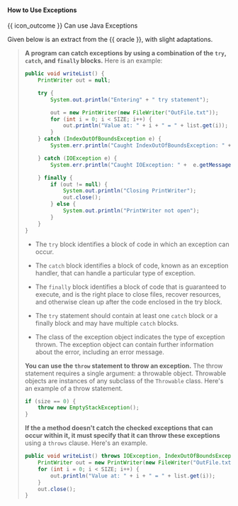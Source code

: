 <div id="title">

#### How to Use Exceptions

</div>

<span id="prereqs"></span>

<span id="outcomes">{{ icon_outcome }} Can use Java Exceptions</span>

<div id="body">

Given below is an extract from the {{ oracle }}, with slight adaptations.

<blockquote>

**A program can catch exceptions by using a combination of the `try`, `catch`, and `finally` blocks.** Here is an example:

```java
public void writeList() {
    PrintWriter out = null;

    try {
        System.out.println("Entering" + " try statement");

        out = new PrintWriter(new FileWriter("OutFile.txt"));
        for (int i = 0; i < SIZE; i++) {
            out.println("Value at: " + i + " = " + list.get(i));
        }
    } catch (IndexOutOfBoundsException e) {
        System.err.println("Caught IndexOutOfBoundsException: " + e.getMessage());

    } catch (IOException e) {
        System.err.println("Caught IOException: " +  e.getMessage());

    } finally {
        if (out != null) {
            System.out.println("Closing PrintWriter");
            out.close();
        } else {
            System.out.println("PrintWriter not open");
        }
    }
}
```

* The `try` block identifies a block of code in which an exception can occur.
* The `catch` block identifies a block of code, known as an exception handler, that can handle a particular type of exception.
* The `finally` block identifies a block of code that is guaranteed to execute, and is the right place to close files, recover resources, and otherwise clean up after the code enclosed in the try block.
* The `try` statement should contain at least one `catch` block or a finally block and may have multiple `catch` blocks.

* The class of the exception object indicates the type of exception thrown. The exception object can contain further information about the error, including an error message.

**You can use the `throw` statement to throw an exception.** The throw statement requires a single argument: a throwable object. Throwable objects are instances of any subclass of the `Throwable` class. Here's an example of a throw statement.

```java
if (size == 0) {
    throw new EmptyStackException();
}
```

**If the a method doesn't catch the checked exceptions that can occur within it, it must specify that it can throw these exceptions** using a `throws` clause. Here's an example.

```java
public void writeList() throws IOException, IndexOutOfBoundsException {
    PrintWriter out = new PrintWriter(new FileWriter("OutFile.txt"));
    for (int i = 0; i < SIZE; i++) {
        out.println("Value at: " + i + " = " + list.get(i));
    }
    out.close();
}
```

</blockquote>

</div>

<div id="extras">
</div>
